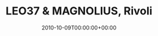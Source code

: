 ---
templateKey: event
guid: 08959dfc-6eab-11ea-99c5-002590d1d1b0
date: 2010-10-09T00:00:00+00:00
eventTime: '10'
title: LEO37 & MAGNOLIUS, Rivoli
artist: LEO37 & MAGNOLIUS
city: Toronto
venue: Rivoli
group: PPF House
guests: Fresh Kils, Timbuktu, United States of Mind
---